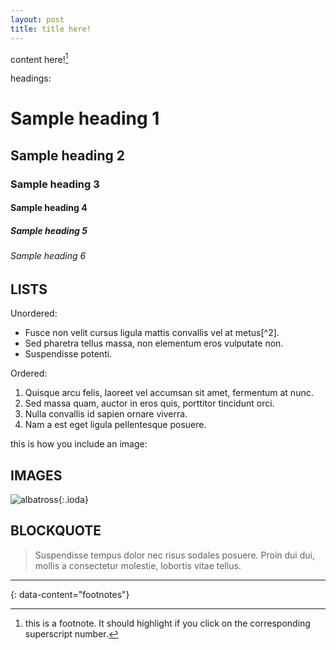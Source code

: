 ```yaml
---
layout: post
title: title here!
---
```


content here![^1]

headings:
# Sample heading 1
## Sample heading 2
### Sample heading 3
#### Sample heading 4
##### Sample heading 5
###### Sample heading 6


## LISTS
Unordered:

- Fusce non velit cursus ligula mattis convallis vel at metus[^2].
- Sed pharetra tellus massa, non elementum eros vulputate non.
- Suspendisse potenti.

Ordered:

1. Quisque arcu felis, laoreet vel accumsan sit amet, fermentum at nunc.
2. Sed massa quam, auctor in eros quis, porttitor tincidunt orci.
3. Nulla convallis id sapien ornare viverra.
4. Nam a est eget ligula pellentesque posuere.

this is how you include an image:

## IMAGES
![albatross](https://www.treehugger.com/thmb/P_SfdEgOAhpBGfDaM5LR6tv3Qfk=/3268x2179/filters:fill(auto,1)/wandering-albatross-flying-over-open-water--diomedea-exulans--is-a-large-seabird-from-the-family-diomedeidae-which-has-a-circumpolar-range-in-the-southern-ocean--the-wandering-albatross-has-the-largest-wingspan-of-any-living-bird--with-the-average-wi-73c13644283c4ef1bb2b4fd8664e16b6.jpg){:.ioda}

## BLOCKQUOTE
> Suspendisse tempus dolor nec risus sodales posuere. Proin dui dui, mollis a consectetur molestie, lobortis vitae tellus.

---
{: data-content="footnotes"}

[^1]: this is a footnote. It should highlight if you click on the corresponding superscript number.


